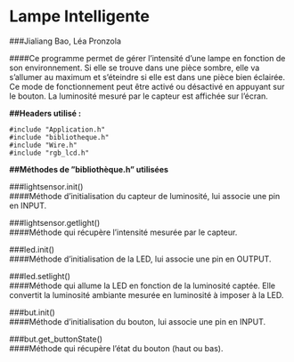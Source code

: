 # Lampe Intelligente
###Jialiang Bao, Léa Pronzola

####Ce programme permet de gérer l’intensité d’une lampe en fonction de son environnement. Si elle se trouve dans une pièce sombre, elle va s’allumer au maximum et s’éteindre si elle est dans une pièce bien éclairée. Ce mode de fonctionnement peut être activé ou désactivé en appuyant sur le bouton. La luminosité mesuré par le capteur est affichée sur l’écran.

**##Headers utilisé :**
```
#include "Application.h"
#include "bibliotheque.h"
#include "Wire.h"
#include "rgb_lcd.h"
```
**##Méthodes de ”bibliothèque.h” utilisées**

###lightsensor.init()  
####Méthode d’initialisation du capteur de luminosité, lui associe une pin en INPUT.


###lightsensor.getlight()  
####Méthode qui récupère l’intensité mesurée par le capteur.


###led.init()  
####Méthode d’initialisation de la LED, lui associe une pin en OUTPUT.


###led.setlight()  
####Méthode qui allume la LED en fonction de la luminosité captée. Elle convertit la luminosité ambiante mesurée en luminosité à imposer à la LED.


###but.init()  
####Méthode d’initialisation du bouton, lui associe une pin en INPUT.


###but.get_buttonState()  
####Méthode qui récupère l’état du bouton (haut ou bas).

